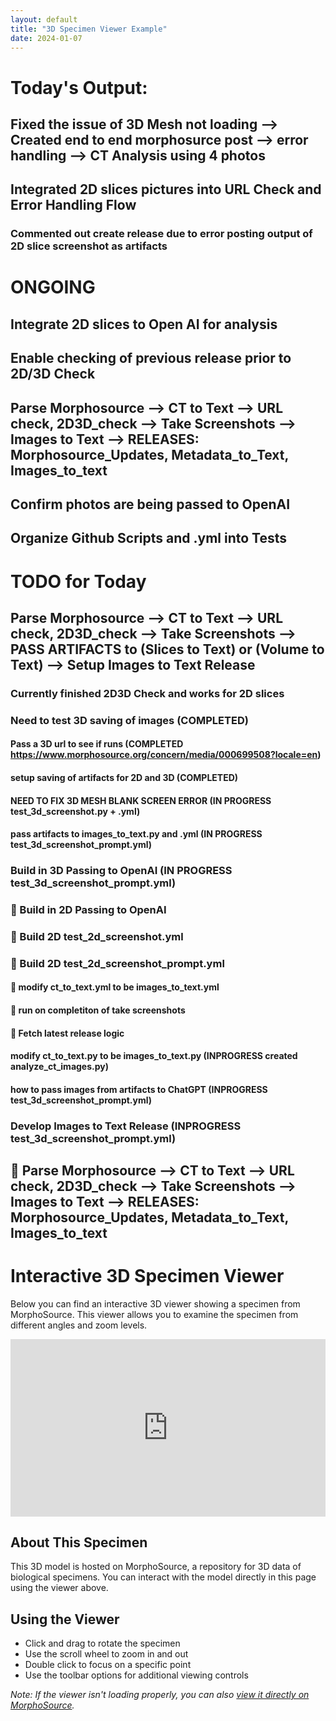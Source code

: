 ```yaml
---
layout: default
title: "3D Specimen Viewer Example"
date: 2024-01-07
---
```


# Today's Output:
## Fixed the issue of 3D Mesh not loading --> Created end to end morphosurce post --> error handling --> CT Analysis using 4 photos
## Integrated 2D slices pictures into URL Check and Error Handling Flow
### Commented out create release due to error posting output of 2D slice screenshot as artifacts



# ONGOING
## Integrate 2D slices to Open AI for analysis
## Enable checking of previous release prior to 2D/3D Check
## Parse Morphosource --> CT to Text --> URL check, 2D3D_check --> Take Screenshots --> Images to Text --> RELEASES: Morphosource_Updates, Metadata_to_Text, Images_to_text
## Confirm photos are being passed to OpenAI
## Organize Github Scripts and .yml into Tests


# TODO for Today

## Parse Morphosource --> CT to Text --> URL check, 2D3D_check --> Take Screenshots --> PASS ARTIFACTS to (Slices to Text) or (Volume to Text) --> Setup Images to Text Release
### Currently finished 2D3D Check and works for 2D slices
### Need to test 3D saving of images (COMPLETED)
#### Pass a 3D url to see if runs (COMPLETED https://www.morphosource.org/concern/media/000699508?locale=en)
#### setup saving of artifacts for 2D and 3D (COMPLETED)
#### NEED TO FIX 3D MESH BLANK SCREEN ERROR (IN PROGRESS test_3d_screenshot.py + .yml)
#### pass artifacts to images_to_text.py and .yml (IN PROGRESS test_3d_screenshot_prompt.yml)
### Build in 3D Passing to OpenAI (IN PROGRESS test_3d_screenshot_prompt.yml)
### 🔴 Build in 2D Passing to OpenAI
### 🔴 Build 2D test_2d_screenshot.yml
### 🔴 Build 2D test_2d_screenshot_prompt.yml
#### 🔴 modify ct_to_text.yml to be images_to_text.yml
#### 🔴 run on completiton of take screenshots
#### 🔴 Fetch latest release logic
#### modify ct_to_text.py to be images_to_text.py (INPROGRESS created analyze_ct_images.py)
#### how to pass images from artifacts to ChatGPT (INPROGRESS test_3d_screenshot_prompt.yml)
### Develop Images to Text Release                (INPROGRESS test_3d_screenshot_prompt.yml)
## 🔴 Parse Morphosource --> CT to Text --> URL check, 2D3D_check --> Take Screenshots --> Images to Text --> RELEASES: Morphosource_Updates, Metadata_to_Text, Images_to_text

# Interactive 3D Specimen Viewer

Below you can find an interactive 3D viewer showing a specimen from MorphoSource. This viewer allows you to examine the specimen from different angles and zoom levels.

<div style="position: relative; padding-bottom: 56.25%; height: 0; overflow: hidden; max-width: 100%;">
  <iframe 
    src="https://www.morphosource.org/uv.html#?manifest=/manifests/447772d0-74cb-472b-b443-2426f271a2c3&c=0&m=0&cv=0"
    style="position: absolute; top: 0; left: 0; width: 100%; height: 100%;"
    frameborder="0"
    allowfullscreen>
  </iframe>
</div>

## About This Specimen

This 3D model is hosted on MorphoSource, a repository for 3D data of biological specimens. You can interact with the model directly in this page using the viewer above.

## Using the Viewer

- Click and drag to rotate the specimen
- Use the scroll wheel to zoom in and out
- Double click to focus on a specific point
- Use the toolbar options for additional viewing controls

*Note: If the viewer isn't loading properly, you can also [view it directly on MorphoSource](https://www.morphosource.org/uv.html#?manifest=/manifests/447772d0-74cb-472b-b443-2426f271a2c3&c=0&m=0&cv=0).*

